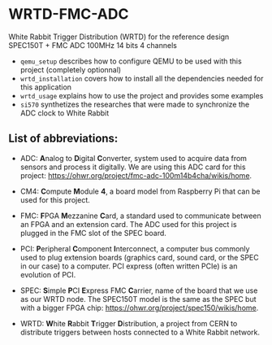 # WRTD-FMC-ADC
White Rabbit Trigger Distribution (WRTD) for the reference design SPEC150T + FMC ADC 100MHz 14 bits 4 channels

- `qemu_setup` describes how to configure QEMU to be used with this project (completely optionnal)
- `wrtd_installation` covers how to install all the dependencies needed for this application
- `wrtd_usage` explains how to use the project and provides some examples
- `si570` synthetizes the researches that were made to synchronize the ADC clock to White Rabbit

## List of abbreviations:

- ADC: **A**nalog to **D**igital **C**onverter, system used to acquire data from sensors and process it digitally. We are using this ADC card for this project: https://ohwr.org/project/fmc-adc-100m14b4cha/wikis/home.

- CM4: **C**ompute **M**odule **4**, a board model from Raspberry Pi that can be used for this project.

- FMC: **F**PGA **M**ezzanine **C**ard, a standard used to communicate between an FPGA and an extension card. The ADC used for this project is plugged in the FMC slot of the SPEC board.

- PCI: **P**eripheral **C**omponent **I**nterconnect, a computer bus commonly used to plug extension boards (graphics card, sound card, or the SPEC in our case) to a computer. PCI express (often written PCIe) is an evolution of PCI.

- SPEC: **S**imple **P**CI **E**xpress FMC **C**arrier, name of the board that we use as our WRTD node. The SPEC150T model is the same as the SPEC but with a bigger FPGA chip: https://ohwr.org/project/spec150/wikis/home.

- WRTD: **W**hite **R**abbit **T**rigger **D**istribution, a project from CERN to distribute triggers between hosts connected to a White Rabbit network.
